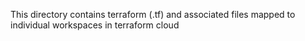 This directory contains terraform (.tf) and associated files mapped to individual workspaces in terraform cloud
